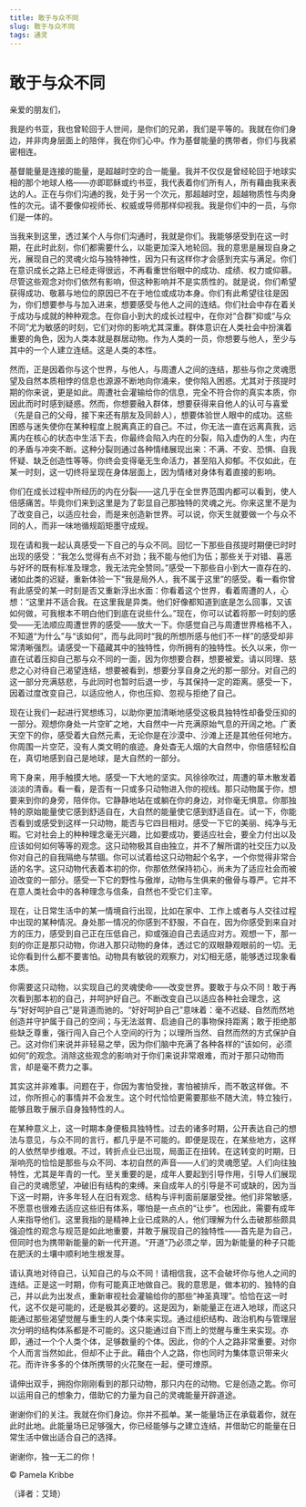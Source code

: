 ```yaml
--- 
title: 敢于与众不同 
slug: 敢于与众不同 
tags: 通灵 
--- 
```

# 敢于与众不同

亲爱的朋友们，

我是约书亚，我也曾轮回于人世间，是你们的兄弟，我们是平等的。我就在你们身边，并非肉身层面上的陪伴，我在你们心中。作为基督能量的携带者，你们与我紧密相连。

基督能量是连接的能量，是超越时空的合一能量。我并不仅仅是曾经轮回于地球实相的那个地球人格——亦即耶稣或约书亚，我代表着你们所有人，所有藉由我来表达的人。正在与你们沟通的我，处于另一个次元，那超越时空，超越物质性与肉身性的次元。请不要像仰视师长、权威或导师那样仰视我。我是你们中的一员，与你们是一体的。

当我来到这里，透过某个人与你们沟通时，我就是你们。我能够感受到在这一时期，在此时此刻，你们都需要什么，以能更加深入地轮回。我的意思是展现自身之光，展现自己的灵魂火焰与独特神性，因为只有这样你才会感到充实与满足。你们在意识成长之路上已经走得很远，不再看重世俗眼中的成功、成绩、权力或仰慕。尽管这些观念对你们依然有影响，但这种影响并不是实质性的。就是说，你们希望获得成功、敬慕与地位的原因已不在于地位或成功本身。你们有此希望往往是因为，你们想要参与与加入进来，想要感受与他人之间的连结。你们社会中存在着关于成功与成就的种种观念。在你自小到大的成长过程中，在你对“合群”抑或“与众不同”尤为敏感的时刻，它们对你的影响尤其深重。群体意识在人类社会中扮演着重要的角色，因为人类本就是群居动物。作为人类的一员，你想要与他人，至少与其中的一个人建立连结。这是人类的本性。

然而，正是因着你与这个世界，与他人，与周遭人之间的连结，那些与你之灵魂愿望及自然本质相悖的信息也源源不断地向你涌来，使你陷入困惑。尤其对于孩提时期的你来说，更是如此。周遭社会灌输给你的信息，完全不符合你的真实本质，你因此而时时感到疑惑。然而，你想要融入群体，想要获得来自他人的认可与喜爱（先是自己的父母，接下来还有朋友及同龄人），想要体验世人眼中的成功。这些困惑与迷失使你在某种程度上脱离真正的自己。不过，你无法一直在远离真我，远离内在核心的状态中生活下去，你最终会陷入内在的分裂，陷入虚伪的人生，内在的矛盾与冲突不断。这种分裂则通过各种情绪展现出来：不满、不安、恐惧、自我怀疑、缺乏创造性等等。你终会变得毫无生命活力，甚至陷入抑郁。不仅如此，在某一时刻，这一切终将呈现在身体层面上，因为情绪对身体有着直接的影响。

你们在成长过程中所经历的内在分裂——这几乎在全世界范围内都可以看到，使人倍感痛苦。毕竟你们来到这里是为了彰显自己那独特的灵魂之光。你来这里不是为了改变自己，以适应社会，而是来创造新世界。可以说，你天生就要做一个与众不同的人，而非一味地循规蹈矩墨守成规。

现在请和我一起认真感受一下自己的与众不同。回忆一下那些自孩提时期便已时时出现的感受：“我怎么觉得有点不对劲；我不能与他们为伍；那些关于对错、喜恶与好坏的既有标准及理念，我无法完全赞同。”感受一下那些自小到大一直存在的、诸如此类的迟疑，重新体验一下“我是局外人，我不属于这里”的感受。看一看你曾有此感受的某一时刻是否又重新浮出水面：你看着这个世界，看着周遭的人，心想：“这里并不适合我。在这里我是异类。他们好像都知道到底是怎么回事，又该如何做，可我根本不明白他们到底在说些什么。”现在，你可以试着将那一时刻的感受——无法顺应周遭世界的感受——放大一下。你感觉自己与周遭世界格格不入，不知道“为什么”与“该如何”，而与此同时“我的所想所感与他们不一样”的感受却非常清晰强烈。请感受一下蕴藏其中的独特性，你所拥有的独特性。长久以来，你一直在试着压抑自己那与众不同的一面，因为你想要合群，想要被爱。请以同理、慈悲之心对待自己渴望连结，想要被看到，想要分享自身之光的那一部分。对自己的这一部分充满慈悲，与此同时也暂时后退一步，与其保持一定的距离。感受一下，因着过度改变自己，以适应他人，你也压抑、忽视与拒绝了自己。

现在让我们一起进行冥想练习，以助你更加清晰地感受这极具独特性却备受压抑的一部分。观想你身处一片空旷之地，大自然中一片充满原始气息的开阔之地。广袤天空下的你，感受着大自然元素，无论你是在沙漠中、沙滩上还是其他任何地方。你周围一片空茫，没有人类文明的痕迹。身处杳无人烟的大自然中，你倍感轻松自在，真切地感到自己是地球，是大自然的一部分。

弯下身来，用手触摸大地。感受一下大地的坚实。风徐徐吹过，周遭的草木散发着淡淡的清香。看一看，是否有一只或多只动物进入你的视线。那只动物属于你，想要来到你的身旁，陪伴你。它静静地站在或躺在你的身边，对你毫无惧意。你那独特的原始能量使它感到舒适自在，大自然的能量使它感到舒适自在。试一下，你能否看到或感受到这样一只动物，能否与它四目相对。感受一下它的美丽、纯净与无暇。它对社会上的种种理念毫无兴趣，比如要成功，要适应社会，要全力付出以及应该如何如何等等的观念。这只动物极其自由独立，并不了解所谓的社交压力以及你对自己的自我隔绝与禁锢。你可以试着给这只动物起个名字，一个你觉得非常合适的名字。这只动物代表着本初的你，你那依然保持初心，尚未为了适应社会而被迫改变的一部分。感受一下它的野性与傲岸，动物与生俱来的傲骨与尊严。它并不在意人类社会中的各种理念与信条，自然也不受它们主宰。

现在，让日常生活中的某一情境自行出现，比如在家中、工作上或者与人交往过程中出现的某种情况。身处那一情况的你感到不舒服，不自在，因为你感受到来自对方的压力，感受到自己正在压低自己，抑或强迫自己去适应对方。观想一下，那一刻的你正是那只动物，你进入那只动物的身体，透过它的双眼静观眼前的一切。无论你看到什么都不要害怕。动物具有敏锐的观察力，对幻相无感，能够透过现象看本质。

你需要这只动物，以实现自己的灵魂使命——改变世界。要敢于与众不同！敢于再次看到那本初的自己，并呵护好自己。不断改变自己以适应各种社会理念，这与“好好呵护自己”是背道而驰的。“好好呵护自己”意味着：毫不迟疑、自然而然地创造并守护属于自己的空间；与无法滋育、启迪自己的事物保持距离；敢于拒绝那些缺乏尊重，强行闯入自己个人空间的行为；以理所当然、自然而然的方式保护自己。这对你们来说并非轻易之举，因为你们脑中充满了各种各样的“该如何，必须如何”的观念。消除这些观念的影响对于你们来说非常艰难，而对于那只动物而言，却是毫不费力之事。

其实这并非难事。问题在于，你因为害怕受挫，害怕被排斥，而不敢这样做。不过，你所担心的事情并不会发生。这个时代恰恰更需要那些不随大流，特立独行，能够且敢于展示自身独特性的人。

在某种意义上，这一时期本身便极具独特性。过去的诸多时期，公开表达自己的想法与意见，与众不同的言行，都几乎是不可能的。即便是现在，在某些地方，这样的人依然举步维艰。不过，转折点业已出现，局面正在扭转。在这转变的时期，日渐响亮的恰恰是那些与众不同、本初自然的声音——人们的灵魂愿望。人们向往独特性，尤其是年青的一代。至关重要的是，成年人要起到引导作用，引导人们展现自己的灵魂愿望，冲破旧有结构的束缚。来自成年人的引导是不可或缺的，因为当下这一时期，许多年轻人在旧有观念、结构与评判面前屡屡受挫。他们非常敏感，不愿意也很难去适应这些旧有体系，哪怕是一点点的“让步”。也因此，需要有成年人来指导他们。这里我指的是精神上业已成熟的人，他们理解为什么击破那些颇具强迫性的观念与规范是如此地重要，并敢于展现自己的独特性——首先是为自己，但同时也为携带新能量的新一代开道。“开道”乃必须之举，因为新能量的种子只能在肥沃的土壤中顺利地生根发芽。

请认真地对待自己，认知自己的与众不同！请相信我，这不会破坏你与他人之间的连结。正是这一时期，你有可能真正地做自己。我的意思是，做本初的、独特的自己，并以此为出发点，重新审视社会灌输给你的那些“神圣真理”。恰恰在这一时代，这不仅是可能的，还是极其必要的。这是因为，新能量正在进入地球，而这只能通过那些渴望觉醒与重生的人类个体来实现。通过组织结构、政治机构与管理层次分明的结构体系都是不可能的。这只能通过自下而上的觉醒与重生来实现。亦即，通过一个个人类个体，足够数量的个体。因此，你的个人之路非常重要。对你个人而言当然如此，但却不止于此。藉由个人之路，你也同时为集体意识带来火花。而许许多多的个体所携带的火花聚在一起，便可燎原。

请伸出双手，拥抱你刚刚看到的那只动物，那只内在的动物。它是创造之匙。你可以运用自己的想象力，借助它的力量为自己的灵魂能量开辟道途。

谢谢你们的关注。我就在你们身边。你并不孤单。某一能量场正在承载着你，就在此时此地。此能量场已足够强大，你已经能够与之建立连结，并借助它的能量在日常生活中做出适合自己的选择。

谢谢你，独一无二的你！

© Pamela Kribbe

（译者：艾琦）